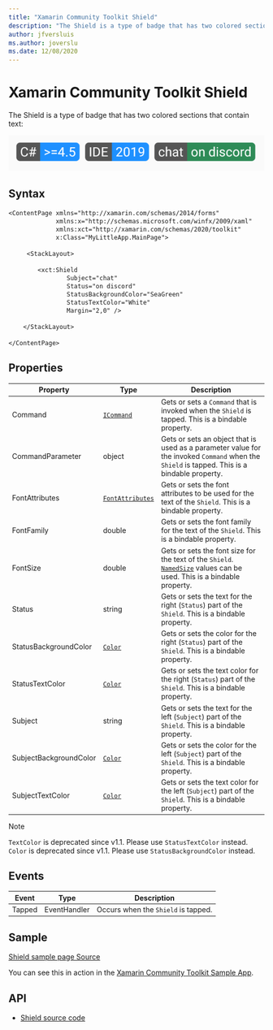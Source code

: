 ```yaml
---
title: "Xamarin Community Toolkit Shield"
description: "The Shield is a type of badge that has two colored sections that contain text."
author: jfversluis
ms.author: joverslu
ms.date: 12/08/2020
---
```


# Xamarin Community Toolkit Shield

The Shield is a type of badge that has two colored sections that contain text:

![Shields example](shield-images/example-shields.png)

## Syntax

```xaml
<ContentPage xmlns="http://xamarin.com/schemas/2014/forms"
             xmlns:x="http://schemas.microsoft.com/winfx/2009/xaml"
             xmlns:xct="http://xamarin.com/schemas/2020/toolkit"
             x:Class="MyLittleApp.MainPage">

     <StackLayout>

        <xct:Shield
                Subject="chat"
                Status="on discord"
                StatusBackgroundColor="SeaGreen"
                StatusTextColor="White"
                Margin="2,0" />

    </StackLayout>

</ContentPage>
```

## Properties

|Property  |Type  |Description  |
|---------|---------|---------|
| Command | [`ICommand`](xref:System.Windows.Input.ICommand) | Gets or sets a `Command` that is invoked when the `Shield` is tapped. This is a bindable property. |
| CommandParameter | object | Gets or sets an object that is used as a parameter value for the invoked `Command` when the `Shield` is tapped. This is a bindable property. |
| FontAttributes | [`FontAttributes`](xref:Xamarin.Forms.FontAttributes) | Gets or sets the font attributes to be used for the text of the `Shield`. This is a bindable property. |
| FontFamily | double | Gets or sets the font family for the text of the `Shield`. This is a bindable property. |
| FontSize | double | Gets or sets the font size for the text of the `Shield`. [`NamedSize`](xref:Xamarin.Forms.NamedSize) values can be used. This is a bindable property. |
| Status | string | Gets or sets the text for the right (`Status`) part of the `Shield`. This is a bindable property. |
| StatusBackgroundColor | [`Color`](xref:Xamarin.Forms.Color) | Gets or sets the color for the right (`Status`) part of the `Shield`. This is a bindable property. |
| StatusTextColor | [`Color`](xref:Xamarin.Forms.Color) | Gets or sets the text color for the right (`Status`) part of the `Shield`. This is a bindable property. |
| Subject | string | Gets or sets the text for the left (`Subject`) part of the `Shield`. This is a bindable property. |
| SubjectBackgroundColor | [`Color`](xref:Xamarin.Forms.Color) | Gets or sets the color for the left (`Subject`) part of the `Shield`. This is a bindable property. |
| SubjectTextColor | [`Color`](xref:Xamarin.Forms.Color) | Gets or sets the text color for the left (`Subject`) part of the `Shield`. This is a bindable property. |

> [!NOTE]
> `TextColor` is deprecated since v1.1. Please use `StatusTextColor` instead.
> `Color` is deprecated since v1.1. Please use `StatusBackgroundColor` instead.

## Events

| Event  |Type  |Description  |
|---------|---------|---------|
| Tapped | EventHandler | Occurs when the `Shield` is tapped. |

## Sample

[Shield sample page Source](https://github.com/xamarin/XamarinCommunityToolkit/blob/main/samples/XCT.Sample/Pages/Views/ShieldPage.xaml)

You can see this in action in the [Xamarin Community Toolkit Sample App](https://github.com/xamarin/XamarinCommunityToolkit).

## API

* [Shield source code](https://github.com/xamarin/XamarinCommunityToolkit/blob/main/src/CommunityToolkit/Xamarin.CommunityToolkit/Views/Shield.shared.cs)
